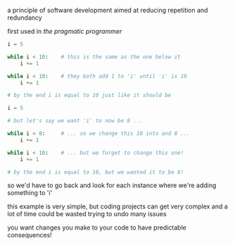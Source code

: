 a principle of software development aimed at reducing repetition and redundancy

first used in *the pragmatic programmer*

```python
i = 5

while i < 10:    # this is the same as the one below it
	i += 1

while i < 10:    # they both add 1 to 'i' until 'i' is 10
	i += 1

# by the end i is equal to 10 just like it should be
```

```python
i = 5

# but let's say we want 'i' to now be 8 ...

while i < 8:     # ... so we change this 10 into and 8 ...
	i += 1

while i < 10:    # ... but we forget to change this one!
	i += 1

# by the end i is equal to 10, but we wanted it to be 8!
```

so we'd have to go back and look for each instance where we're adding something to 'i'

this example is very simple, but coding projects can get very complex and a lot of time could be wasted trying to undo many issues

you want changes you make to your code to have predictable consequences!
